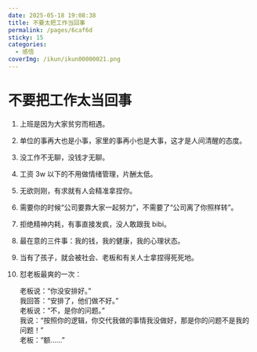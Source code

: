 ```yaml
---
date: 2025-05-18 19:08:38
title: 不要太把工作当回事
permalink: /pages/6caf6d
sticky: 15
categories:
  - 感悟
coverImg: /ikun/ikun00000021.png
---
```



# 不要把工作太当回事

1. 上班是因为大家贫穷而相遇。

2. 单位的事再大也是小事，家里的事再小也是大事，这才是人间清醒的态度。

3. 没工作不无聊，没钱才无聊。

4. 工资 3w 以下的不用做情绪管理，片酬太低。

5. 无欲则刚，有求就有人会精准拿捏你。

6. 需要你的时候“公司要靠大家一起努力”，不需要了“公司离了你照样转”。

7. 拒绝精神内耗，有事直接发疯，没人敢跟我 bibi。

8. 最在意的三件事：我的钱，我的健康，我的心理状态。

9. 当有了孩子，就会被社会、老板和有关人士拿捏得死死地。

10. 怼老板最爽的一次：

    老板说：“你没安排好。”  
    我回答：“安排了，他们做不好。”  
    老板说：“不，是你的问题。”  
    我说：“按照你的逻辑，你交代我做的事情我没做好，那是你的问题不是我的问题！”  
    老板：“额……”
